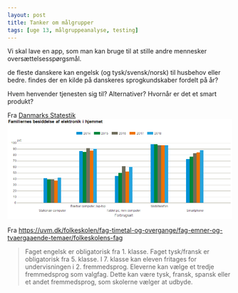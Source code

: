 ```yaml
---
layout: post
title: Tanker om målgrupper
tags: [uge 13, målgruppeanalyse, testing]
---
```


Vi skal lave en app, som man kan bruge til at stille andre mennesker oversættelsesspørgsmål. 

de fleste danskere kan engelsk (og tysk/svensk/norsk) til husbehov eller bedre.  findes der en kilde på danskeres sprogkundskaber fordelt på år?

Hvem henvender tjenesten sig til?
Alternativer?
Hvornår er det et smart produkt?

Fra [Danmarks Statestik](https://www.dst.dk/da/Statistik/emner/priser-og-forbrug/forbrug/elektronik-i-hjemmet)
![](/img/elektronik.png)


Fra https://uvm.dk/folkeskolen/fag-timetal-og-overgange/fag-emner-og-tvaergaaende-temaer/folkeskolens-fag
> Faget engelsk er obligatorisk fra 1. klasse.
>Faget tysk/fransk er obligatorisk fra 5. klasse. I 7. klasse kan eleven fritages for undervisningen i 2. fremmedsprog.
>Eleverne kan vælge et tredje fremmedsprog som valgfag. Dette kan være tysk, fransk, spansk eller et andet fremmedsprog, som skolerne vælger at udbyde.

